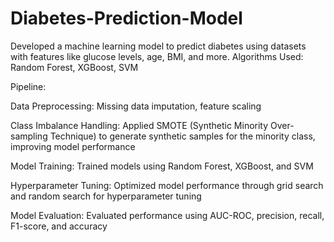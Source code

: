 # Diabetes-Prediction-Model

Developed a machine learning model to predict diabetes using datasets with features like glucose levels, age, BMI, and more.
Algorithms Used: Random Forest, XGBoost, SVM

Pipeline:

Data Preprocessing: Missing data imputation, feature scaling

Class Imbalance Handling: Applied SMOTE (Synthetic Minority Over-sampling Technique) to generate synthetic samples for the minority class, improving model performance

Model Training: Trained models using Random Forest, XGBoost, and SVM

Hyperparameter Tuning: Optimized model performance through grid search and random search for hyperparameter tuning

Model Evaluation: Evaluated performance using AUC-ROC, precision, recall, F1-score, and accuracy

